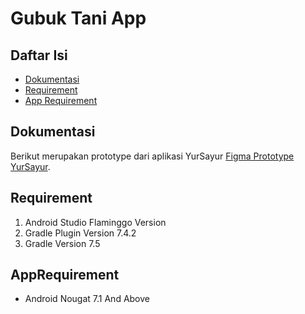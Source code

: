 # Gubuk Tani App

## Daftar Isi
- [Dokumentasi](#dokumentasi)
- [Requirement](#requirement)
- [App Requirement](#apprequirement)


## Dokumentasi
Berikut merupakan prototype dari aplikasi YurSayur [Figma Prototype YurSayur](https://www.figma.com/file/NsP0CKkswRmWzyE1JMHUki/Prototype-Capstone-Project?type=design&node-id=0%3A1&mode=design&t=gOgWZ42D83Q5Ibj6-1).


## Requirement
1. Android Studio Flaminggo Version
2. Gradle Plugin Version 7.4.2
3. Gradle Version 7.5


## AppRequirement
- Android Nougat 7.1 And Above
